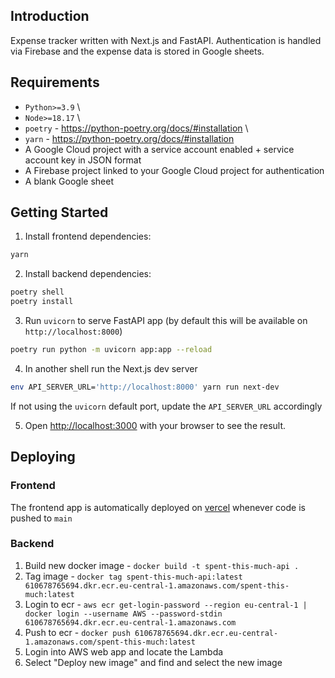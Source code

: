 ## Introduction

Expense tracker written with Next.js and FastAPI. Authentication is handled via Firebase and the expense data is stored in Google sheets.

## Requirements

- `Python>=3.9` \
- `Node>=18.17` \
- `poetry` - https://python-poetry.org/docs/#installation \
- `yarn` - https://python-poetry.org/docs/#installation
- A Google Cloud project with a service account enabled + service account key in JSON format
- A Firebase project linked to your Google Cloud project for authentication
- A blank Google sheet

## Getting Started

1. Install frontend dependencies:

```bash
yarn
```

2. Install backend dependencies:

```bash
poetry shell
poetry install
```

3. Run `uvicorn` to serve FastAPI app (by default this will be available on `http://localhost:8000`)

```bash
poetry run python -m uvicorn app:app --reload
```

4. In another shell run the Next.js dev server

```bash
env API_SERVER_URL='http://localhost:8000' yarn run next-dev
```

If not using the `uvicorn` default port, update the `API_SERVER_URL` accordingly

5. Open [http://localhost:3000](http://localhost:3000) with your browser to see the result.

## Deploying

### Frontend

The frontend app is automatically deployed on [vercel](https://vercel.com/) whenever code is pushed to `main`

### Backend

1. Build new docker image - `docker build -t spent-this-much-api .`
2. Tag image - `docker tag spent-this-much-api:latest 610678765694.dkr.ecr.eu-central-1.amazonaws.com/spent-this-much:latest`
3. Login to ecr - `aws ecr get-login-password --region eu-central-1 | docker login --username AWS --password-stdin 610678765694.dkr.ecr.eu-central-1.amazonaws.com`
4. Push to ecr - `docker push 610678765694.dkr.ecr.eu-central-1.amazonaws.com/spent-this-much:latest`
5. Login into AWS web app and locate the Lambda
6. Select "Deploy new image" and find and select the new image
